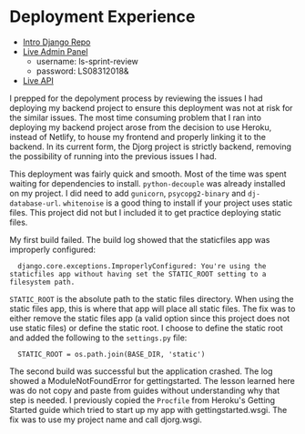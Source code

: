 # Deployment Experience

* [Intro Django Repo](https://github.com/d-vail/Intro-Django)
* [Live Admin Panel](https://intense-plateau-87266.herokuapp.com/admin/)
  - username: ls-sprint-review
  - password: LS08312018&
* [Live API](https://intense-plateau-87266.herokuapp.com/api/)

I prepped for the depolyment process by reviewing the issues I had deploying my backend project to ensure this deployment was not at risk for the similar issues. The most time consuming problem that I ran into deploying my backend project arose from the decision to use Heroku, instead of Netlify, to house my frontend and properly linking it to the backend. In its current form, the Djorg project is strictly backend, removing the possibility of running into the previous issues I had.

This deployment was fairly quick and smooth. Most of the time was spent waiting for dependencies to install. `python-decouple` was already installed on my project. I did need to add `gunicorn`, `psycopg2-binary` and `dj-database-url`. `whitenoise` is a good thing to install if your project uses static files. This project did not but I included it to get practice deploying static files.

My first build failed. The build log showed that the staticfiles app was improperly configured:

      django.core.exceptions.ImproperlyConfigured: You're using the staticfiles app without having set the STATIC_ROOT setting to a filesystem path.

`STATIC_ROOT` is the absolute path to the static files directory. When using the static files app, this is where that app will place all static files. The fix was to either remove the static files app (a valid option since this project does not use static files) or define the static root. I choose to define the static root and added the following to the `settings.py` file:

      STATIC_ROOT = os.path.join(BASE_DIR, 'static')

The second build was successful but the application crashed. The log showed a ModuleNotFoundError for gettingstarted. The lesson learned here was do not copy and paste from guides without understanding why that step is needed. I previously copied the `Procfile` from Heroku's Getting Started guide which tried to start up my app with gettingstarted.wsgi. The fix was to use my project name and call djorg.wsgi.